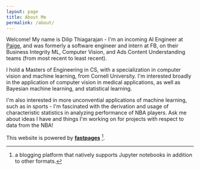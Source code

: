 ```yaml
---
layout: page
title: About Me
permalink: /about/
---
```


Welcome! My name is Dilip Thiagarajan - I'm an incoming AI Engineer at [Paige](https://paige.ai), and was formerly a software engineer and intern at FB, on their Business Integrity ML, Computer Vision, and Ads Content Understanding teams (from most recent to least recent).

I hold a Masters of Engineering in CS, with a specialization in computer vision and machine learning, from Cornell University. I'm interested broadly in the application of computer vision in medical applications, as well as Bayesian machine learning, and statistical learning.

I'm also interested in more unconvential applications of machine learning, such as in sports - I'm fascinated with the derivation and usage of characteristic statistics in analyzing performance of NBA players. Ask me about ideas I have and things I'm working on for projects with respect to data from the NBA!

This website is powered by **[fastpages](https://github.com/fastai/fastpages)** [^1].



[^1]:a blogging platform that natively supports Jupyter notebooks in addition to other formats.
